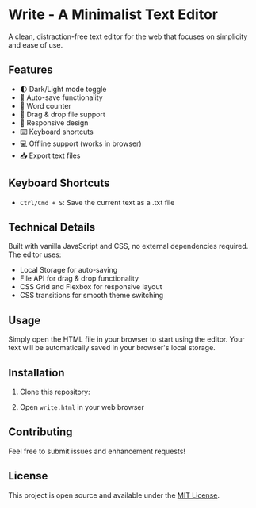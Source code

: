 # Write - A Minimalist Text Editor

A clean, distraction-free text editor for the web that focuses on simplicity and ease of use.

## Features

- 🌓 Dark/Light mode toggle
- 💾 Auto-save functionality
- 📝 Word counter
- 📁 Drag & drop file support
- 📱 Responsive design
- ⌨️ Keyboard shortcuts
- 💻 Offline support (works in browser)
- 📥 Export text files

## Keyboard Shortcuts

- `Ctrl/Cmd + S`: Save the current text as a .txt file

## Technical Details

Built with vanilla JavaScript and CSS, no external dependencies required. The editor uses:
- Local Storage for auto-saving
- File API for drag & drop functionality
- CSS Grid and Flexbox for responsive layout
- CSS transitions for smooth theme switching

## Usage

Simply open the HTML file in your browser to start using the editor. Your text will be automatically saved in your browser's local storage.

## Installation

1. Clone this repository:

2. Open `write.html` in your web browser

## Contributing

Feel free to submit issues and enhancement requests!

## License

This project is open source and available under the [MIT License](LICENSE).
